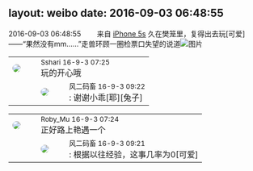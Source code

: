 layout: weibo
date: 2016-09-03 06:48:55
---
<meta name="referrer" content="no-referrer" />

2016-09-03 06:48:55  &nbsp;&nbsp;&nbsp;&nbsp;&nbsp;&nbsp; 来自 <a href="sinaweibo://customweibosource" rel="nofollow">iPhone 5s</a>
久在樊笼里，复得出去玩[可爱]——“果然没有mm……”走兽环顾一圈检票口失望的说道 ​​​
![图片](https://ww3.sinaimg.cn/large/6d2a6003jw1f7g0h34xwxj20ku0rsdlg.jpg)

<table style="width: 100%;">
  <tr>
    <td style="width: 40px;"><img style="border-radius:50%" src="https://tva1.sinaimg.cn/crop.0.0.180.180.50/633fe75ejw1e8qgp5bmzyj2050050aa8.jpg?KID=imgbed,tva&Expires=1624467291&ssig=2XYM5VpyBd"></td>
    <td colspan="2"><small>Sshari 16-9-3 07:25</small><br/>玩的开心哦</td>
  </tr>
  <tr>
    <td/>
    <td style="width: 40px;"><img style="border-radius:50%" src="https://tva3.sinaimg.cn/crop.0.0.639.639.50/6d2a6003jw8f3idy69w2gj20hs0hrt9g.jpg?KID=imgbed,tva&Expires=1624467291&ssig=jgqi%2BKTnuY"></td>
    <td><small>风二码畜 16-9-3 09:22</small><br/>: 谢谢小乖[耶][兔子]</td>
  </tr>
</table>

<table style="width: 100%;">
  <tr>
    <td style="width: 40px;"><img style="border-radius:50%" src="https://tva2.sinaimg.cn/crop.0.0.180.180.50/81fd9f09jw1e8qgp5bmzyj2050050aa8.jpg?KID=imgbed,tva&Expires=1624467291&ssig=OAtT8MflzG"></td>
    <td colspan="2"><small>Roby_Mu 16-9-3 07:24</small><br/>正好路上艳遇一个</td>
  </tr>
  <tr>
    <td/>
    <td style="width: 40px;"><img style="border-radius:50%" src="https://tva3.sinaimg.cn/crop.0.0.639.639.50/6d2a6003jw8f3idy69w2gj20hs0hrt9g.jpg?KID=imgbed,tva&Expires=1624467291&ssig=jgqi%2BKTnuY"></td>
    <td><small>风二码畜 16-9-3 09:21</small><br/>: 根据以往经验，这事几率为0[可爱]</td>
  </tr>
</table>
